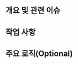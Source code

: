 ## 개요 및 관련 이슈
<!-- - 메인 홈 뷰의 UI를 전체 구현했습니다.(예시) -->

## 작업 사항
<!-- 
- 관리자용 대시보드 구현(예시)
- 관리자용 권한 수정 버튼 추가(예시)
-->

## 주요 로직(Optional)
<!--
```diff
- print("변경 전")
+ print("변경 후")
```
-->
